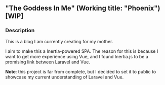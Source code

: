 ## "The Goddess In Me" (Working title: "Phoenix") [WIP]

### Description

This is a blog I am currently creating for my mother.

I aim to make this a Inertia-powered SPA. The reason for this is because I want to get more experience using Vue, and I found Inertia.js to be a promising link between Laravel and Vue.

**Note**: this project is far from complete, but I decided to set it to public to showcase my current understanding of Laravel and Vue.
